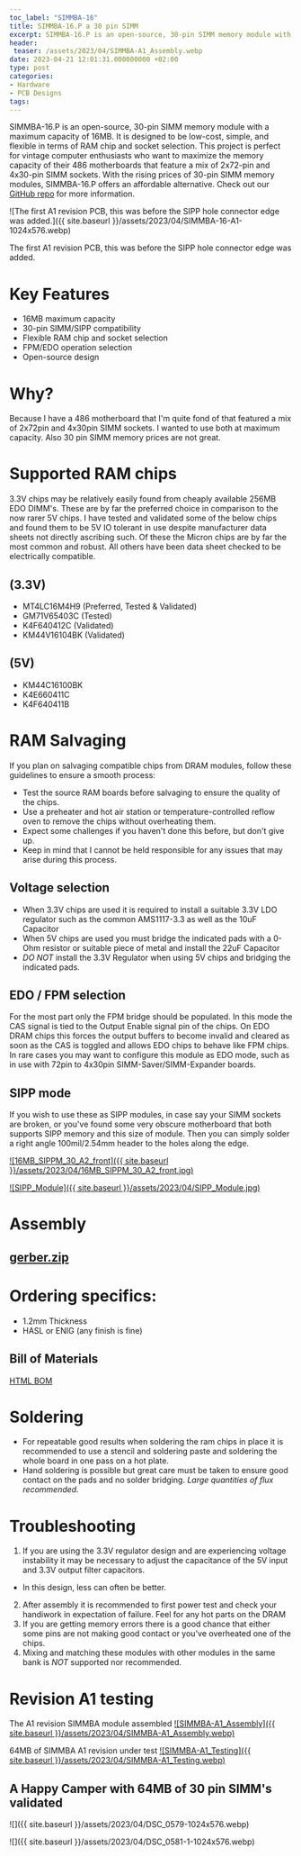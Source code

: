 ```yaml
---
toc_label: "SIMMBA-16"
title: SIMMBA-16.P a 30 pin SIMM
excerpt: SIMMBA-16.P is an open-source, 30-pin SIMM memory module with a maximum capacity of 16MB
header: 
 teaser: /assets/2023/04/SIMMBA-A1_Assembly.webp
date: 2023-04-21 12:01:31.000000000 +02:00
type: post
categories:
- Hardware
- PCB Designs
tags:
---
```

SIMMBA-16.P is an open-source, 30-pin SIMM memory module with a maximum capacity of 16MB. It is designed to be low-cost, simple, and flexible in terms of RAM chip and socket selection. This project is perfect for vintage computer enthusiasts who want to maximize the memory capacity of their 486 motherboards that feature a mix of 2x72-pin and 4x30-pin SIMM sockets. With the rising prices of 30-pin SIMM memory modules, SIMMBA-16.P offers an affordable alternative. Check out our [GitHub repo](https://github.com/rigred/SIMMBA-16) for more information.

![The first A1 revision PCB, this was before the SIPP hole connector edge was added.]({{ site.baseurl }}/assets/2023/04/SIMMBA-16-A1-1024x576.webp)  

The first A1 revision PCB, this was before the SIPP hole connector edge was added.

[](https://github.com/rigred/SIMMBA-16#why)Key Features
=======================================================

*   16MB maximum capacity
*   30-pin SIMM/SIPP compatibility
*   Flexible RAM chip and socket selection
*   FPM/EDO operation selection
*   Open-source design

Why?
====

Because I have a 486 motherboard that I'm quite fond of that featured a mix of 2x72pin and 4x30pin SIMM sockets. I wanted to use both at maximum capacity. Also 30 pin SIMM memory prices are not great.

[](https://github.com/rigred/SIMMBA-16#what-is-this-thing)[](https://github.com/rigred/SIMMBA-16#supported-ram-chips)Supported RAM chips
========================================================================================================================================

3.3V chips may be relatively easily found from cheaply available 256MB EDO DIMM's.
These are by far the preferred choice in comparison to the now rarer 5V chips.
I have tested and validated some of the below chips and found them to be 5V IO tolerant in use despite manufacturer data sheets not directly ascribing such.
Of these the Micron chips are by far the most common and robust. All others have been data sheet checked to be electrically compatible.

(3.3V)
------
*   MT4LC16M4H9 (Preferred, Tested & Validated)
*   GM71V65403C (Tested)
*   K4F640412C (Validated)
*   KM44V16104BK (Validated)

(5V)
----
*   KM44C16100BK
*   K4E660411C
*   K4F640411B

[](https://github.com/rigred/SIMMBA-16#ram-salvaging)RAM Salvaging
==================================================================

If you plan on salvaging compatible chips from DRAM modules, follow these guidelines to ensure a smooth process:
*   Test the source RAM boards before salvaging to ensure the quality of the chips.
*   Use a preheater and hot air station or temperature-controlled reflow oven to remove the chips without overheating them.
*   Expect some challenges if you haven't done this before, but don't give up.
*   Keep in mind that I cannot be held responsible for any issues that may arise during this process.

[](https://github.com/rigred/SIMMBA-16#voltage-selection)Voltage selection
--------------------------------------------------------------------------

*   When 3.3V chips are used it is required to install a suitable 3.3V LDO regulator such as the common AMS1117-3.3 as well as the 10uF Capacitor
*   When 5V chips are used you must bridge the indicated pads with a 0-Ohm resistor or suitable piece of metal and install the 22uF Capacitor
*   _DO NOT_ install the 3.3V Regulator when using 5V chips and bridging the indicated pads.

[](https://github.com/rigred/SIMMBA-16#edo--fpm-selection)EDO / FPM selection
-----------------------------------------------------------------------------

For the most part only the FPM bridge should be populated. In this mode the CAS signal is tied to the Output Enable signal pin of the chips. On EDO DRAM chips this forces the output buffers to become invalid and cleared as soon as the CAS is toggled and allows EDO chips to behave like FPM chips. In rare cases you may want to configure this module as EDO mode, such as in use with 72pin to 4x30pin SIMM-Saver/SIMM-Expander boards.

[](https://github.com/rigred/SIMMBA-16#sipp-mode)SIPP mode
----------------------------------------------------------

If you wish to use these as SIPP modules, in case say your SIMM sockets are broken, or you've found some very obscure motherboard that both supports SIPP memory and this size of module. Then you can simply solder a right angle 100mil/2.54mm header to the holes along the edge.

[![16MB_SIPPM_30_A2_front]({{ site.baseurl }}/assets/2023/04/16MB_SIPPM_30_A2_front.jpg)](https://github.com/rigred/SIMMBA-16/blob/main/Images/16MB_SIPPM_30_A2_front.jpg)

[![SIPP_Module]({{ site.baseurl }}/assets/2023/04/SIPP_Module.jpg)](https://github.com/rigred/SIMMBA-16/blob/main/Images/SIPP_Module.jpg)

Assembly
========

[gerber.zip](https://raw.githubusercontent.com/rigred/SIMMBA-16/main/production/gerber.zip)
-------------------------------------------------------------------------------------------

[](https://github.com/rigred/SIMMBA-16#ordering-specifics)Ordering specifics:
=============================================================================
*   1.2mm Thickness
*   HASL or ENIG (any finish is fine)

Bill of Materials
-----------------

[HTML BOM](https://htmlpreview.github.io/?https://raw.githubusercontent.com/rigred/SIMMBA-16/main/bom/ibom.html)

[](https://github.com/rigred/SIMMBA-16#soldering)Soldering
==========================================================

*   For repeatable good results when soldering the ram chips in place it is recommended to use a stencil and soldering paste and soldering the whole board in one pass on a hot plate.
*   Hand soldering is possible but great care must be taken to ensure good contact on the pads and no solder bridging. _Large quantities of flux recommended._

[](https://github.com/rigred/SIMMBA-16#troubleshooting)Troubleshooting
======================================================================

1.  If you are using the 3.3V regulator design and are experiencing voltage instability it may be necessary to adjust the capacitance of the 5V input and 3.3V output filter capacitors.
  *   In this design, less can often be better.
2.  After assembly it is recommended to first power test and check your handiwork in expectation of failure. Feel for any hot parts on the DRAM
3.  If you are getting memory errors there is a good chance that either some pins are not making good contact or you've overheated one of the chips.
4.  Mixing and matching these modules with other modules in the same bank is _NOT_ supported nor recommended.

[](https://github.com/rigred/SIMMBA-16#revision-a1-testing)Revision A1 testing
==============================================================================

The A1 revision SIMMBA module assembled
[![SIMMBA-A1_Assembly]({{ site.baseurl }}/assets/2023/04/SIMMBA-A1_Assembly.webp)](https://github.com/rigred/SIMMBA-16/blob/main/Images/SIMMBA-A1_Assembly.webp)

64MB of SIMMBA A1 revision under test
[![SIMMBA-A1_Testing]({{ site.baseurl }}/assets/2023/04/SIMMBA-A1_Testing.webp)](https://github.com/rigred/SIMMBA-16/blob/main/Images/SIMMBA-A1_Testing.webp)

A Happy Camper with 64MB of 30 pin SIMM's validated
---------------------------------------------------

![]({{ site.baseurl }}/assets/2023/04/DSC_0579-1024x576.webp)

![]({{ site.baseurl }}/assets/2023/04/DSC_0581-1-1024x576.webp)